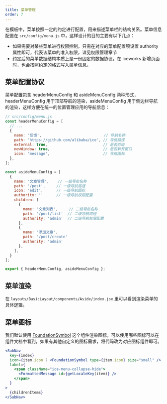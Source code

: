 ```yaml
---
title: 菜单管理
order: 7
---
```


在模板中，菜单按照一定的约定进行配置，用来描述菜单栏的结构关系。菜单信息配置在 `src/config/menu.js` 中，这样设计的目的主要有以下几点：

- 如果需要对某些菜单进行权限控制，只需在对应的菜单配置项设置 authority 属性即可，代表该菜单的准入权限，详见权限管理章节
- 约定后的菜单数据结构本质上是一份固定的数据协议，在 iceworks 新增页面时，也会按照约定的格式写入菜单信息。

## 菜单配置协议

菜单配置包含 headerMenuConfig 和 asideMenuConfig 两种形式，headerMenuConfig 用于顶部导航的渲染，asideMenuConfig 用于侧边栏导航的渲染，这样方便在统一的位置管理应用的导航信息：

```js
// src/config/menu.js
const headerMenuConfig = [
  // ...
  {
    name: '反馈',                            // 导航名称
    path: 'https://github.com/alibaba/ice', // 导航路径
    external: true,                         // 是否外链
    newWindow: true,                        // 是否新开窗口
    icon: 'message',                        // 导航图标
  },
];

const asideMenuConfig = [
  {
    name: '文章管理',    // 一级导航名称
    path: '/post',     // 一级导航路径
    icon: 'edit',      // 一级导航图标
    authority: ''      // 一级导航权限配置
    children: [
      {
        name: '文章列表',     // 二级导航名称
        path: '/post/list'  // 二级导航路径
        authority: 'admin'  // 二级导航权限配置
      },
      {
        name: '添加文章',
        path: '/post/create'
        authority: 'admin'
      },
    ],
  }
];

export { headerMenuConfig, asideMenuConfig };
```

## 菜单渲染

在 `layouts/BasicLayout/components/Aside/index.jsx` 里可以看到渲染菜单的具体逻辑。

## 菜单图标

我们默认使用 [FoundationSymbol](/component/foundationsymbol) 这个组件渲染图标，可以使用哪些图标可以在组件文档中看到，如果有其他自定义的图标需求，将代码改为对应图标组件即可。

```jsx
<SubNav
  key={index}
  icon={item.icon ? <FoundationSymbol type={item.icon} size="small" /> : null}
  label={
    <span className="ice-menu-collapse-hide">
      <FormattedMessage id={getLocaleKey(item)} />
    </span>
  }
>
  {childrenItems}
</SubNav>
```
